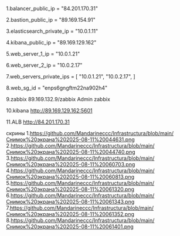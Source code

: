 1.balancer_public_ip = "84.201.170.31"

2.bastion_public_ip = "89.169.154.91"

3.elasticsearch_private_ip = "10.0.1.11"

4.kibana_public_ip = "89.169.129.162"

5.web_server_1_ip = "10.0.1.21"

6.web_server_2_ip = "10.0.2.17"

7.web_servers_private_ips = [
  "10.0.1.21",
  "10.0.2.17",
]

8.web_sg_id = "enps6gngftm22na902h4"

9.zabbix    89.169.132.9/zabbix   Admin zabbix 

10.kibana http://89.169.129.162:5601 

11.ALB  http://84.201.170.31

скрины
1.https://github.com/Mandarineccc/Infrastructura/blob/main/Снимок%20экрана%202025-08-11%20044631.png
2.https://github.com/Mandarineccc/Infrastructura/blob/main/Снимок%20экрана%202025-08-11%20044740.png
3.https://github.com/Mandarineccc/Infrastructura/blob/main/Снимок%20экрана%202025-08-11%20060703.png
4.https://github.com/Mandarineccc/Infrastructura/blob/main/Снимок%20экрана%202025-08-11%20060813.png
5.https://github.com/Mandarineccc/Infrastructura/blob/main/Снимок%20экрана%202025-08-11%20061320.png
6.https://github.com/Mandarineccc/Infrastructura/blob/main/Снимок%20экрана%202025-08-11%20061343.png
7.https://github.com/Mandarineccc/Infrastructura/blob/main/Снимок%20экрана%202025-08-11%20061352.png
8.https://github.com/Mandarineccc/Infrastructura/blob/main/Снимок%20экрана%202025-08-11%20061401.png
